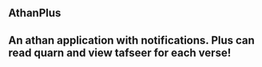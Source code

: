 ## AthanPlus

## An athan application with notifications. Plus can read quarn and view tafseer for each verse!
